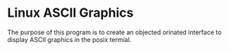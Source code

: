 Linux ASCII Graphics
====================

The purpose of this program is to create an objected orinated interface to display ASCII graphics in the posix termial.
